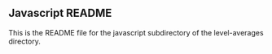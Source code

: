 ## Javascript README

This is the README file for the javascript subdirectory of the level-averages directory.